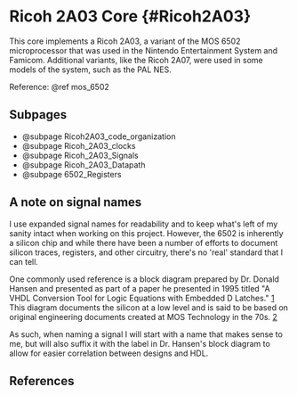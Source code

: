 # Ricoh 2A03 Core {#Ricoh2A03}

This core implements a Ricoh 2A03, a variant of the MOS 6502 microprocessor that
was used in the Nintendo Entertainment System and Famicom. Additional variants,
like the Ricoh 2A07, were used in some models of the system, such as the PAL NES.

Reference: @ref mos_6502

## Subpages

- @subpage Ricoh2A03_code_organization
- @subpage Ricoh_2A03_clocks
- @subpage Ricoh_2A03_Signals
- @subpage Ricoh_2A03_Datapath
- @subpage 6502_Registers

## A note on signal names

I use expanded signal names for readability and to keep what's left of my sanity
intact when working on this project. However, the 6502 is inherently a silicon
chip and while there have been a number of efforts to document silicon traces,
registers, and other circuitry, there's no 'real' standard that I can tell.

One commonly used reference is a block diagram prepared by Dr. Donald Hansen
and presented as part of a paper he presented in 1995 titled "A VHDL Conversion
Tool for Logic Equations with Embedded D Latches." [1] This diagram documents the
silicon at a low level and is said to be based on original engineering documents
created at MOS Technology in the 70s. [2]

As such, when naming a signal I will start with a name that makes sense to me,
but will also suffix it with the label in Dr. Hansen's block diagram to allow
for easier correlation between designs and HDL.

## References

[1]: https://www.witwright.com/DonPub/6502-Block-Diagram.pdf
[2]: https://www.nesdev.org/wiki/Visual6502wiki/650X_Schematic_Notes
